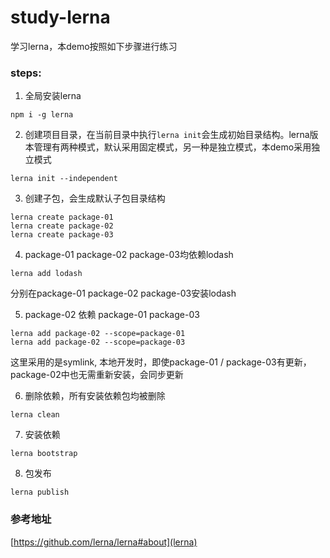 # study-lerna

学习lerna，本demo按照如下步骤进行练习

### steps:

1. 全局安装lerna
```
npm i -g lerna
```

2. 创建项目目录，在当前目录中执行`lerna init`会生成初始目录结构。lerna版本管理有两种模式，默认采用固定模式，另一种是独立模式，本demo采用独立模式

```
lerna init --independent
```

3. 创建子包，会生成默认子包目录结构

```
lerna create package-01
lerna create package-02
lerna create package-03
```

4. package-01 package-02 package-03均依赖lodash

```
lerna add lodash
```

分别在package-01 package-02 package-03安装lodash

5. package-02 依赖 package-01 package-03

```
lerna add package-02 --scope=package-01
lerna add package-02 --scope=package-03
```

这里采用的是symlink, 本地开发时，即使package-01 / package-03有更新，package-02中也无需重新安装，会同步更新

6. 删除依赖，所有安装依赖包均被删除

```
lerna clean
```

7. 安装依赖

```
lerna bootstrap
```

8. 包发布

```
lerna publish
```

### 参考地址

[https://github.com/lerna/lerna#about](lerna)
